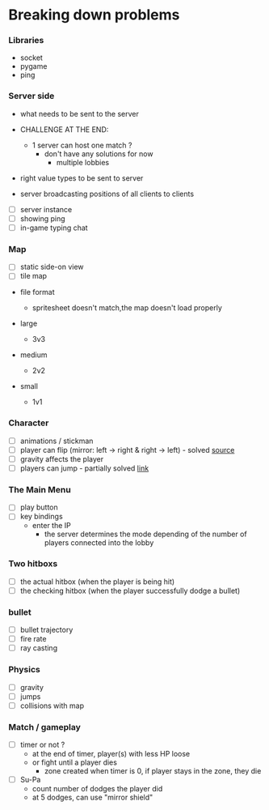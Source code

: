 
# Breaking down problems

### Libraries

- socket
- pygame
- ping

### Server side

- what needs to be sent to the server

- CHALLENGE AT THE END:
    - 1 server can host one match ?
        - don't have any solutions for now
            - multiple lobbies
            
- right value types to be sent to server
- server broadcasting positions of all clients to clients

- [ ] server instance
- [ ] showing ping
- [ ] in-game typing chat

### Map

- [ ] static side-on view
- [ ] tile map

- file format
    - spritesheet doesn't match,the map doesn't load properly

- large
    - 3v3
- medium
    - 2v2
- small
    - 1v1

### Character
- [ ] animations / stickman
- [ ] player can flip (mirror: left -> right & right -> left) - solved [source](https://www.youtube.com/watch?v=UdsNBIzsmlI)
- [ ] gravity affects the player
- [ ] players can jump - partially solved [link](https://www.techwithtim.net/tutorials/game-development-with-python/pygame-tutorial/pygame-animation)

### The Main Menu

- [ ] play button
- [ ] key bindings
    - enter the IP
        - the server determines the mode depending of the number of players connected into the lobby

### Two hitboxs

- [ ] the actual hitbox (when the player is being hit)
- [ ] the checking hitbox (when the player successfully dodge a bullet)

### bullet

- [ ] bullet trajectory
- [ ] fire rate
- [ ] ray casting

### Physics

- [ ] gravity
- [ ] jumps
- [ ] collisions with map

### Match / gameplay

- [ ] timer or not ?
    - at the end of timer, player(s) with less HP loose
    - or fight until a player dies
        - zone created when timer is 0, if player stays in the zone, they die
- [ ] Su-Pa
    - count number of dodges the player did
    - at 5 dodges, can use "mirror shield"
